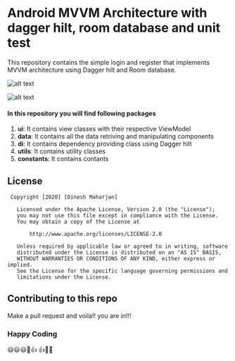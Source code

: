 # Android MVVM Architecture with dagger hilt, room database and unit test


This repository contains the simple login and register that implements MVVM architecture using Dagger hilt and  Room database.

![alt text](https://i.ibb.co/1zP7y12/login.png)

![alt text](https://i.ibb.co/P9xPbtx/register.png)


#### In this repository you will find following packages
1. **ui**: It contains view classes with their respective ViewModel
2. **data**: It contains all the data retriving and manipulating components
3. **di**: It contains dependency providing class using Dagger hilt
4. **utils**: It contains utility classes
5. **constants**: It contains contants


## License
```
 Copyright [2020] [Dinesh Maharjan]

   Licensed under the Apache License, Version 2.0 (the "License");
   you may not use this file except in compliance with the License.
   You may obtain a copy of the License at

       http://www.apache.org/licenses/LICENSE-2.0

   Unless required by applicable law or agreed to in writing, software
   distributed under the License is distributed on an "AS IS" BASIS,
   WITHOUT WARRANTIES OR CONDITIONS OF ANY KIND, either express or implied.
   See the License for the specific language governing permissions and
   limitations under the License.
   ```

## Contributing to this repo

Make  a pull request and voila!! you are in!!!


### Happy Coding
:smiley::smiley::smiley::heartbeat::+1:
:thumbsup::technologist:
